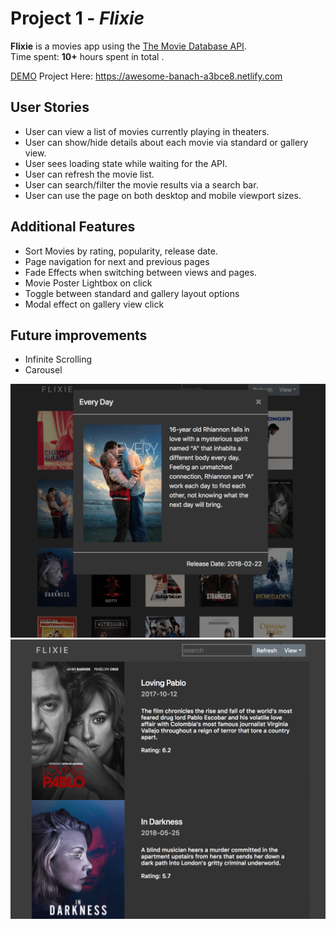# Project 1 - *Flixie*

**Flixie** is a movies app using the [The Movie Database API](http://docs.themoviedb.apiary.io/#).  
Time spent: **10+** hours spent in total . 

[DEMO](https://awesome-banach-a3bce8.netlify.com) Project Here: https://awesome-banach-a3bce8.netlify.com


## User Stories

- User can view a list of movies currently playing in theaters.
- User can show/hide details about each movie via standard or gallery view.
- User sees loading state while waiting for the API.
- User can refresh the movie list.
- User can search/filter the movie results via a search bar.
- User can use the page on both desktop and mobile viewport sizes.


## Additional Features
- Sort Movies by rating, popularity, release date.
- Page navigation for next and previous pages
- Fade Effects when switching between views and pages.
- Movie Poster Lightbox on click
- Toggle between standard and gallery layout options
- Modal effect on gallery view click

## Future improvements
- Infinite Scrolling
- Carousel 

![alt tag](https://github.com/bobbyleeacn/flixie/blob/master/src/img/flixie1.png)
![alt tag](https://github.com/bobbyleeacn/flixie/blob/master/src/img/flixie2.png)
